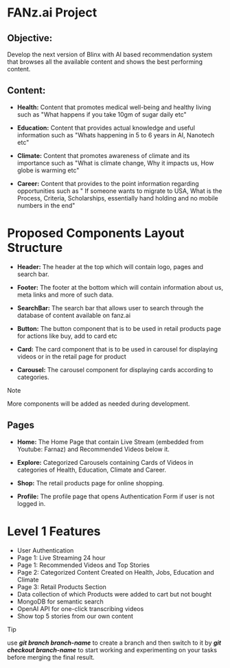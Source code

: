 # **FANz.ai Project**

## **Objective:**
Develop the next version of Blinx with AI based recommendation system that browses all the available content and shows the best performing content.

## **Content:**
- **Health:**
Content that promotes medical well-being and healthy living such as "What happens if you take 10gm of sugar daily etc"

- **Education:**
Content that provides actual knowledge and useful information such as "Whats happening in 5 to 6 years in AI, Nanotech etc"

- **Climate:**
Content that promotes awareness of climate and its importance such as "What is climate change, Why it impacts us, How globe is warming etc"

- **Career:**
Content that provides to the point information regarding opportunities such as " If someone wants to migrate to USA, What is the Process, Criteria, Scholarships, essentially hand holding and no mobile numbers in the end"

# **Proposed Components Layout Structure**

- **Header:**
The header at the top which will contain logo, pages and search bar.

- **Footer:**
The footer at the bottom which will contain information about us, meta links and more of such data.

- **SearchBar:**
The search bar that allows user to search through the database of content available on fanz.ai

- **Button:**
The button component that is to be used in retail products page for actions like buy, add to card etc

- **Card:**
The card component that is to be used in carousel for displaying videos or in the retail page for product

- **Carousel:**
The carousel component for displaying cards according to categories.

>[!NOTE]
>More components will be added as needed during development.

## **Pages**

- **Home:**
The Home Page that contain Live Stream (embedded from Youtube: Farnaz) and Recommended Videos below it.

- **Explore:**
Categorized Carousels containing Cards of Videos in categories of Health, Education, Climate and Career.

- **Shop:**
The retail products page for online shopping.

- **Profile:**
The profile page that opens Authentication Form if user is not logged in.

# Level 1 Features

- User Authentication
- Page 1: Live Streaming 24 hour
- Page 1: Recommended Videos and Top Stories
- Page 2: Categorized Content Created on Health, Jobs, Education and Climate
- Page 3: Retail Products Section
- Data collection of which Products were added to cart but not bought
- MongoDB for semantic search
- OpenAI API for one-click transcribing videos
- Show top 5 stories from our own content

>[!TIP]
>use ***git branch branch-name*** to create a branch and then switch to it by ***git checkout branch-name*** to start working and experimenting on your tasks before merging the final result.